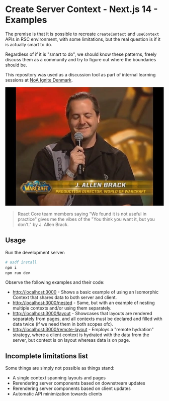 # Create Server Context - Next.js 14 - Examples

The premise is that it is possible to recreate `createContext` and `useContext` APIs in RSC environment, with some limitations, but the real question is if it is actually smart to do.

Regardless of if it is "smart to do", we should know these patterns, freely discuss them as a community and try to figure out where the boundaries should be.

This repository was used as a discussion tool as part of internal learning sessions at [NoA Ignite Denmark](https://www.thenorthalliance.com/).

![You think you do, but you don't.](public/blizzard-thumbnail.jpg)
> React Core team members saying "We found it is not useful in practice" gives me the vibes of the "You think you want it, but you don't." by J. Allen Brack.

## Usage

Run the development server:

```bash
# asdf install
npm i
npm run dev
```

Observe the following examples and their code:
- [http://localhost:3000](http://localhost:3000) - Shows a basic example of using an Isomorphic Context that shares data to both server and client.
- [http://localhost:3000/nested](http://localhost:3000/nested) - Same, but with an example of nesting multiple contexts and/or using them separately.
- [http://localhost:3000/layout](http://localhost:3000/layout) - Showcases that layouts are rendered separately from pages, and all contexts must be declared and filled with data twice (if we need them in both scopes ofc).
- [http://localhost:3000/remote-layout](http://localhost:3000/remote-layout) - Employs a "remote hydration" strategy, where a client context is hydrated with the data from the server, but context is on layout whereas data is on page.

## Incomplete limitations list

Some things are simply not possible as things stand:
- A single context spanning layouts and pages
- Rerendering server components based on downstream updates
- Rerendering server components based on client updates
- Automatic API minimization towards clients